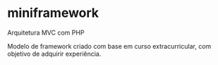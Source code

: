 # miniframework
Arquitetura MVC com PHP

Modelo de framework criado com base em curso extracurricular, com objetivo de adquirir experiência.
